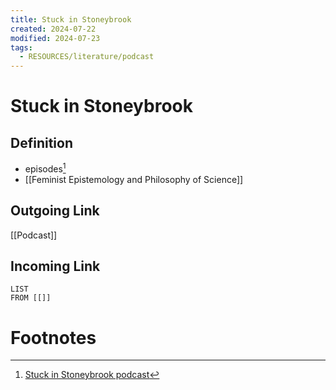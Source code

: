 ```yaml
---
title: Stuck in Stoneybrook
created: 2024-07-22
modified: 2024-07-23
tags:
  - RESOURCES/literature/podcast
---
```

# Stuck in Stoneybrook

## Definition
- episodes[^1]
- [[Feminist Epistemology and Philosophy of Science]]

## Outgoing Link
[[Podcast]]
## Incoming Link
```dataview
LIST
FROM [[]]
```
# Footnotes

[^1]: [Stuck in Stoneybrook podcast](https://www.stuckinstoneybrook.com/)
